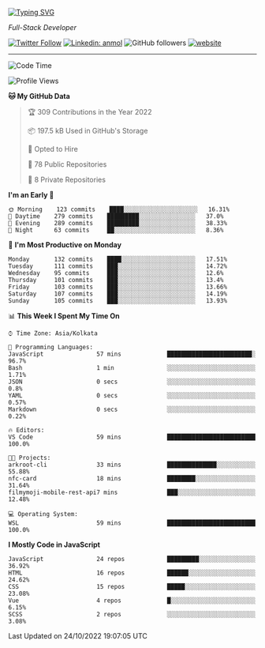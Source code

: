 [![Typing SVG](https://readme-typing-svg.herokuapp.com?lines=HI%2C+I'm+Tonal;I'm+a+Full+Stack+Developer)](https://git.io/typing-svg)

<p><em>Full-Stack Developer</em></p>

[![Twitter Follow](https://img.shields.io/twitter/follow/tonalmathew?style=flat)](https://twitter.com/intent/follow?screen_name=tonalmathew)
[![Linkedin: anmol](https://img.shields.io/badge/tonal-mathew?style=flat-square&logo=Linkedin&logoColor=white&link=https://www.linkedin.com/in/tonal-mathew/)](https://www.linkedin.com/in/tonal-mathew/)
![GitHub followers](https://img.shields.io/github/followers/tonalmathew?label=Follow&style=social)
[![website](https://img.shields.io/badge/Website-46a2f1.svg?&style=flat-square&logo=Google-Chrome&logoColor=white&link=http://tonalmathew.github.io/)](http://tonalmathew.github.io/)

---
<!--START_SECTION:waka-->
![Code Time](http://img.shields.io/badge/Code%20Time-783%20hrs%2048%20mins-blue)

![Profile Views](http://img.shields.io/badge/Profile%20Views-2-blue)

**🐱 My GitHub Data** 

> 🏆 309 Contributions in the Year 2022
 > 
> 📦 197.5 kB Used in GitHub's Storage 
 > 
> 💼 Opted to Hire
 > 
> 📜 78 Public Repositories 
 > 
> 🔑 8 Private Repositories  
 > 
**I'm an Early 🐤** 

```text
🌞 Morning    123 commits    ████░░░░░░░░░░░░░░░░░░░░░   16.31% 
🌆 Daytime    279 commits    █████████░░░░░░░░░░░░░░░░   37.0% 
🌃 Evening    289 commits    █████████░░░░░░░░░░░░░░░░   38.33% 
🌙 Night      63 commits     ██░░░░░░░░░░░░░░░░░░░░░░░   8.36%

```
📅 **I'm Most Productive on Monday** 

```text
Monday       132 commits    ████░░░░░░░░░░░░░░░░░░░░░   17.51% 
Tuesday      111 commits    ███░░░░░░░░░░░░░░░░░░░░░░   14.72% 
Wednesday    95 commits     ███░░░░░░░░░░░░░░░░░░░░░░   12.6% 
Thursday     101 commits    ███░░░░░░░░░░░░░░░░░░░░░░   13.4% 
Friday       103 commits    ███░░░░░░░░░░░░░░░░░░░░░░   13.66% 
Saturday     107 commits    ███░░░░░░░░░░░░░░░░░░░░░░   14.19% 
Sunday       105 commits    ███░░░░░░░░░░░░░░░░░░░░░░   13.93%

```


📊 **This Week I Spent My Time On** 

```text
⌚︎ Time Zone: Asia/Kolkata

💬 Programming Languages: 
JavaScript               57 mins             ████████████████████████░   96.7% 
Bash                     1 min               ░░░░░░░░░░░░░░░░░░░░░░░░░   1.71% 
JSON                     0 secs              ░░░░░░░░░░░░░░░░░░░░░░░░░   0.8% 
YAML                     0 secs              ░░░░░░░░░░░░░░░░░░░░░░░░░   0.57% 
Markdown                 0 secs              ░░░░░░░░░░░░░░░░░░░░░░░░░   0.22%

🔥 Editors: 
VS Code                  59 mins             █████████████████████████   100.0%

🐱‍💻 Projects: 
arkroot-cli              33 mins             ██████████████░░░░░░░░░░░   55.88% 
nfc-card                 18 mins             ████████░░░░░░░░░░░░░░░░░   31.64% 
filmymoji-mobile-rest-api7 mins              ███░░░░░░░░░░░░░░░░░░░░░░   12.48%

💻 Operating System: 
WSL                      59 mins             █████████████████████████   100.0%

```

**I Mostly Code in JavaScript** 

```text
JavaScript               24 repos            █████████░░░░░░░░░░░░░░░░   36.92% 
HTML                     16 repos            ██████░░░░░░░░░░░░░░░░░░░   24.62% 
CSS                      15 repos            █████░░░░░░░░░░░░░░░░░░░░   23.08% 
Vue                      4 repos             █░░░░░░░░░░░░░░░░░░░░░░░░   6.15% 
SCSS                     2 repos             ░░░░░░░░░░░░░░░░░░░░░░░░░   3.08%

```



 Last Updated on 24/10/2022 19:07:05 UTC
<!--END_SECTION:waka-->
